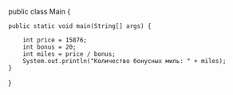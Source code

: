 public class Main {
    
    public static void main(String[] args) {

        int price = 15876;
        int bonus = 20;
        int miles = price / bonus;
        System.out.println("Количество бонусных миль: " + miles);
    }
}
